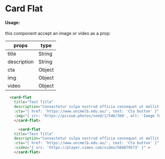 # Card Flat

#### Usage:

this component accept an image or video as a prop:

| props    	   | type    	|
|------------- |---------	|
| title    	   | String  	|
| description     | String   |
| cta  | Object   |
| img          | Object   |
| video          | Object   |

```html
  <card-flat
    title="Test Title"
    description="Consectetur culpa nostrud officia consequat ut mollit elit aliquip nisi consequat occaecat quis excepteur."
    :cta="{ href: 'https://www.unimelb.edu.au/', text: 'Cta button' }"
    :img="{ src: 'https://picsum.photos/seed/1/540/360', alt: 'Image for example purposes.' }" >
    </card-flat>

      <card-flat
    title="Test Title"
    description="Consectetur culpa nostrud officia consequat ut mollit elit aliquip nisi consequat occaecat quis excepteur."
    :cta="{ href: 'https://www.unimelb.edu.au/', text: 'Cta button' }"
    :video="{ src: 'https://player.vimeo.com/video/566879573' }" >
    </card-flat>
```
